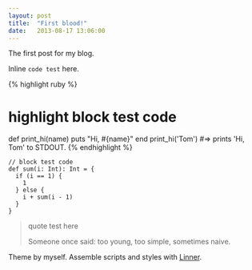 ```yaml
---
layout: post
title:  "First blood!"
date:   2013-08-17 13:06:00
---
```


The first post for my blog.

Inline `code test` here.

{% highlight ruby %}
# highlight block test code
def print_hi(name)
  puts "Hi, #{name}"
end
print_hi('Tom')
#=> prints 'Hi, Tom' to STDOUT.
{% endhighlight %}

    // block test code
    def sum(i: Int): Int = {
      if (i == 1) {
        1
      } else {
        i + sum(i - 1)
      }
    }

> quote test here
>
> Someone once said: too young, too simple, sometimes naive.

Theme by myself. Assemble scripts and styles with [Linner](https://github.com/SaitoWu/linner).
